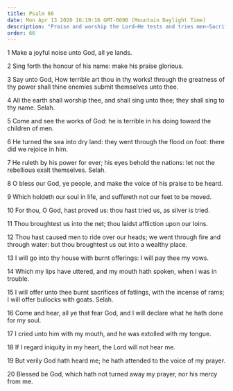 ```yaml
---
title: Psalm 66
date: Mon Apr 13 2020 16:19:16 GMT-0600 (Mountain Daylight Time)
description: "Praise and worship the Lord—He tests and tries men—Sacrifices are to be offered in His house."
order: 66
---
```


1 Make a joyful noise unto God, all ye lands.

2 Sing forth the honour of his name: make his praise glorious.

3 Say unto God, How terrible art thou in thy works! through the greatness of thy power shall thine enemies submit themselves unto thee.

4 All the earth shall worship thee, and shall sing unto thee; they shall sing to thy name. Selah.

5 Come and see the works of God: he is terrible in his doing toward the children of men.

6 He turned the sea into dry land: they went through the flood on foot: there did we rejoice in him.

7 He ruleth by his power for ever; his eyes behold the nations: let not the rebellious exalt themselves. Selah.

8 O bless our God, ye people, and make the voice of his praise to be heard.

9 Which holdeth our soul in life, and suffereth not our feet to be moved.

10 For thou, O God, hast proved us: thou hast tried us, as silver is tried.

11 Thou broughtest us into the net; thou laidst affliction upon our loins.

12 Thou hast caused men to ride over our heads; we went through fire and through water: but thou broughtest us out into a wealthy place.

13 I will go into thy house with burnt offerings: I will pay thee my vows.

14 Which my lips have uttered, and my mouth hath spoken, when I was in trouble.

15 I will offer unto thee burnt sacrifices of fatlings, with the incense of rams; I will offer bullocks with goats. Selah.

16 Come and hear, all ye that fear God, and I will declare what he hath done for my soul.

17 I cried unto him with my mouth, and he was extolled with my tongue.

18 If I regard iniquity in my heart, the Lord will not hear me.

19 But verily God hath heard me; he hath attended to the voice of my prayer.

20 Blessed be God, which hath not turned away my prayer, nor his mercy from me.
